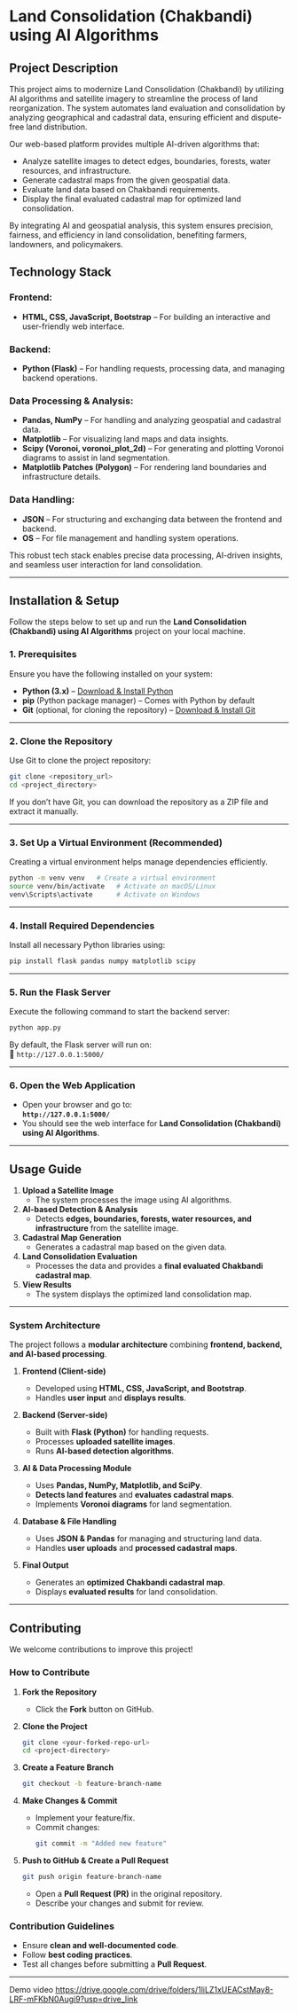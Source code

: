 # Land Consolidation (Chakbandi) using AI Algorithms

## Project Description
This project aims to modernize Land Consolidation (Chakbandi) by utilizing AI algorithms and satellite imagery to streamline the process of land reorganization. The system automates land evaluation and consolidation by analyzing geographical and cadastral data, ensuring efficient and dispute-free land distribution.

Our web-based platform provides multiple AI-driven algorithms that:

- Analyze satellite images to detect edges, boundaries, forests, water resources, and infrastructure.
- Generate cadastral maps from the given geospatial data.
- Evaluate land data based on Chakbandi requirements.
- Display the final evaluated cadastral map for optimized land consolidation.

By integrating AI and geospatial analysis, this system ensures precision, fairness, and efficiency in land consolidation, benefiting farmers, landowners, and policymakers.

## Technology Stack

### Frontend:
- **HTML, CSS, JavaScript, Bootstrap** – For building an interactive and user-friendly web interface.

### Backend:
- **Python (Flask)** – For handling requests, processing data, and managing backend operations.

### Data Processing & Analysis:
- **Pandas, NumPy** – For handling and analyzing geospatial and cadastral data.
- **Matplotlib** – For visualizing land maps and data insights.
- **Scipy (Voronoi, voronoi_plot_2d)** – For generating and plotting Voronoi diagrams to assist in land segmentation.
- **Matplotlib Patches (Polygon)** – For rendering land boundaries and infrastructure details.

### Data Handling:
- **JSON** – For structuring and exchanging data between the frontend and backend.
- **OS** – For file management and handling system operations.

This robust tech stack enables precise data processing, AI-driven insights, and seamless user interaction for land consolidation.

---

## Installation & Setup  

Follow the steps below to set up and run the **Land Consolidation (Chakbandi) using AI Algorithms** project on your local machine.  

### 1. Prerequisites  
Ensure you have the following installed on your system:  
- **Python (3.x)** – [Download & Install Python](https://www.python.org/downloads/)  
- **pip** (Python package manager) – Comes with Python by default  
- **Git** (optional, for cloning the repository) – [Download & Install Git](https://git-scm.com/downloads)  

---

### 2. Clone the Repository  
Use Git to clone the project repository:  
```bash
git clone <repository_url>
cd <project_directory>
```
If you don’t have Git, you can download the repository as a ZIP file and extract it manually.  

---

### 3. Set Up a Virtual Environment (Recommended)  
Creating a virtual environment helps manage dependencies efficiently.  

```bash
python -m venv venv   # Create a virtual environment
source venv/bin/activate   # Activate on macOS/Linux
venv\Scripts\activate      # Activate on Windows
```

---

### 4. Install Required Dependencies  
Install all necessary Python libraries using:  

```bash
pip install flask pandas numpy matplotlib scipy
```

---

### 5. Run the Flask Server  
Execute the following command to start the backend server:  
```bash
python app.py
```
By default, the Flask server will run on:  
📌 `http://127.0.0.1:5000/`  

---

### 6. Open the Web Application  
- Open your browser and go to:  
  **`http://127.0.0.1:5000/`**  
- You should see the web interface for **Land Consolidation (Chakbandi) using AI Algorithms**.  

---

## Usage Guide  

1. **Upload a Satellite Image**  
   - The system processes the image using AI algorithms.  
2. **AI-based Detection & Analysis**  
   - Detects **edges, boundaries, forests, water resources, and infrastructure** from the satellite image.  
3. **Cadastral Map Generation**  
   - Generates a cadastral map based on the given data.  
4. **Land Consolidation Evaluation**  
   - Processes the data and provides a **final evaluated Chakbandi cadastral map**.  
5. **View Results**  
   - The system displays the optimized land consolidation map.  

---

### System Architecture  

The project follows a **modular architecture** combining **frontend, backend, and AI-based processing**.  

1. **Frontend (Client-side)**  
   - Developed using **HTML, CSS, JavaScript, and Bootstrap**.  
   - Handles **user input** and **displays results**.  

2. **Backend (Server-side)**  
   - Built with **Flask (Python)** for handling requests.  
   - Processes **uploaded satellite images**.  
   - Runs **AI-based detection algorithms**.  

3. **AI & Data Processing Module**  
   - Uses **Pandas, NumPy, Matplotlib, and SciPy**.  
   - **Detects land features** and **evaluates cadastral maps**.  
   - Implements **Voronoi diagrams** for land segmentation.  

4. **Database & File Handling**  
   - Uses **JSON & Pandas** for managing and structuring land data.  
   - Handles **user uploads** and **processed cadastral maps**.  

5. **Final Output**  
   - Generates an **optimized Chakbandi cadastral map**.  
   - Displays **evaluated results** for land consolidation.  

---

## Contributing  

We welcome contributions to improve this project!  

### How to Contribute  
1. **Fork the Repository**  
   - Click the **Fork** button on GitHub.  

2. **Clone the Project**  
   ```bash
   git clone <your-forked-repo-url>
   cd <project-directory>
   ```

3. **Create a Feature Branch**  
   ```bash
   git checkout -b feature-branch-name
   ```

4. **Make Changes & Commit**  
   - Implement your feature/fix.  
   - Commit changes:  
     ```bash
     git commit -m "Added new feature"
     ```

5. **Push to GitHub & Create a Pull Request**  
   ```bash
   git push origin feature-branch-name
   ```
   - Open a **Pull Request (PR)** in the original repository.  
   - Describe your changes and submit for review.  

### Contribution Guidelines  
- Ensure **clean and well-documented code**.  
- Follow **best coding practices**.  
- Test all changes before submitting a **Pull Request**.  

---

Demo video
https://drive.google.com/drive/folders/1liLZ1xUEACstMay8-LRF-mFKbN0Augi9?usp=drive_link
